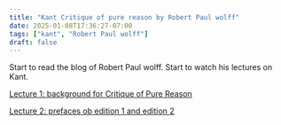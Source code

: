 ```yaml
---
title: "Kant Critique of pure reason by Robert Paul wolff"
date: 2025-01-08T17:36:27-07:00
tags: ["kant", "Robert Paul wolff"]
draft: false
---
```


Start to read the blog of Robert Paul wolff. Start to watch his lectures on Kant.

[Lecture 1: background for Critique of Pure Reason](https://www.youtube.com/watch?v=d__In2PQS60)

[Lecture 2: prefaces ob edition 1 and edition 2](https://www.youtube.com/watch?v=Al7O2puvdDA)

